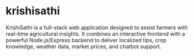 # krishisathi
KrishiSathi is a full-stack web application designed to assist farmers with real-time agricultural insights. It combines an interactive frontend with a powerful Node.js/Express backend to deliver localized tips, crop knowledge, weather data, market prices, and chatbot support. 
